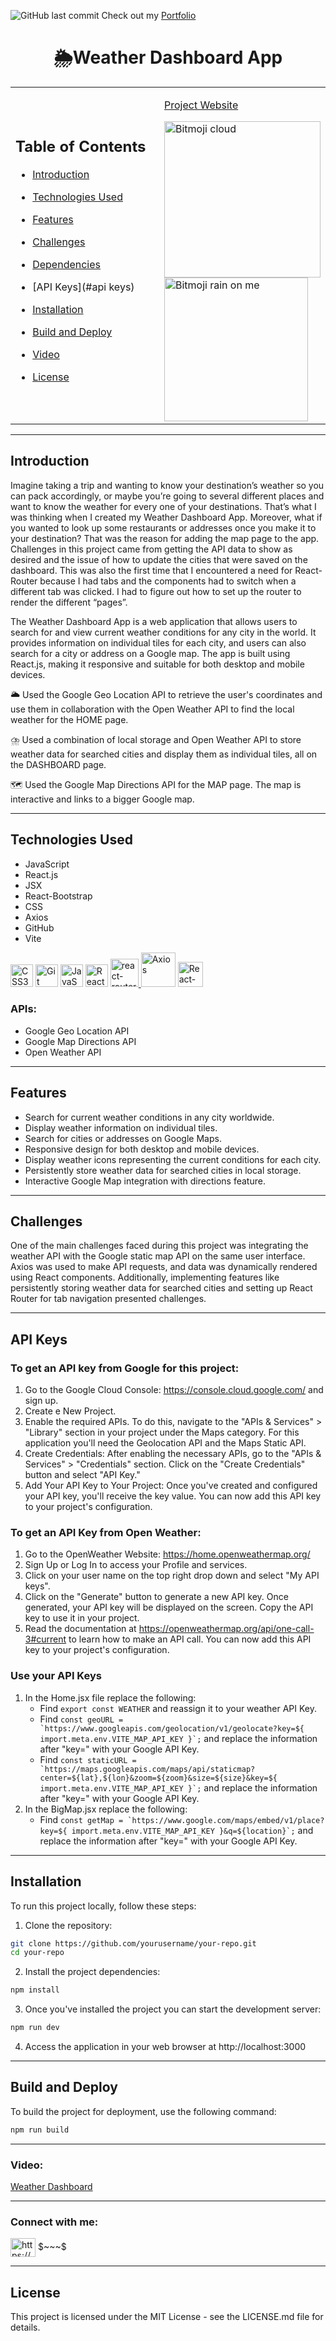 
![GitHub last commit](https://img.shields.io/github/last-commit/sunilkumarojha/weather-dashboard?style=for-the-badge)
Check out my [Portfolio](https://www.crio.do/learn/portfolio/sunilkumarojha444/?edit=true)
# <h1 align='center'>🌦️Weather Dashboard App</h1>


<table >
  <tr>
    <td width="50%">

## Table of Contents

- [Introduction](#introduction)
- [Technologies Used](#technologies-used)
- [Features](#features)
- [Challenges](#challenges)
- [Dependencies](#dependencies)
- [API Keys](#api keys)
- [Installation](#installation)
- [Build and Deploy](#build-and-deploy)
- [Video](#video)
- [License](#license)

    </td>
    
    <td width="50%" >

    [Project Website](https://myweatherdashboard.netlify.app/)

<img src='https://user-images.githubusercontent.com/97356401/196056495-85a520b2-ef0b-4cfa-a7f5-366676115631.png' width='250' height='250' alt='Bitmoji cloud'/>

<img src='https://user-images.githubusercontent.com/97356401/198838672-a7a3fa34-b907-4ab7-96ec-185b8723416f.png' width='230' height='230' alt='Bitmoji rain on me'/>
    </td>

  </tr>
</table>

-------------------------------------------------

## Introduction

Imagine taking a trip and wanting to know your destination’s weather so you can pack accordingly, or maybe you’re going to several different places and want to know the weather for every one of your destinations. That’s what I was thinking when I created my Weather Dashboard App. Moreover, what if you wanted to look up some restaurants or addresses once you make it to your destination? That was the reason for adding the map page to the app. Challenges in this project came from getting the API data to show as desired and the issue of how to update the cities that were saved on the dashboard. This was also the first time that I encountered a need for React-Router because I had tabs and the components had to switch when a different tab was clicked. I had to figure out how to set up the router to render the different “pages”. 

The Weather Dashboard App is a web application that allows users to search for and view current weather conditions for any city in the world. It provides information on individual tiles for each city, and users can also search for a city or address on a Google map. The app is built using React.js, making it responsive and suitable for both desktop and mobile devices.

🌥️ Used the Google Geo Location API to retrieve the user's coordinates and use them in collaboration with the Open Weather API to find the local weather for the HOME page.

⛈️ Used a combination of local storage and Open Weather API to store weather data for searched cities and display them as individual tiles, all on the DASHBOARD page.

🗺️ Used the Google Map Directions API for the MAP page. The map is interactive and links to a bigger Google map. 

-------------------------------------------------

## Technologies Used

- JavaScript
- React.js
- JSX
- React-Bootstrap
- CSS
- Axios
- GitHub
- Vite
  
<p align="left"> 
<a href="https://www.w3.org/TR/CSS/#css" target="_blank" rel="noreferrer"><img src="https://raw.githubusercontent.com/danielcranney/readme-generator/main/public/icons/skills/css3-colored.svg" width="36" height="36" alt="CSS3" /></a>
<a href="https://git-scm.com/" target="_blank" rel="noreferrer"><img src="https://raw.githubusercontent.com/danielcranney/readme-generator/main/public/icons/skills/git-colored.svg" width="36" height="36" alt="Git" /></a>
<a href="https://developer.mozilla.org/en-US/docs/Web/JavaScript" target="_blank" rel="noreferrer"><img src="https://raw.githubusercontent.com/danielcranney/readme-generator/main/public/icons/skills/javascript-colored.svg" width="36" height="36" alt="JavaScript" /></a>
<a href="https://reactjs.org/" target="_blank" rel="noreferrer"><img src="https://raw.githubusercontent.com/danielcranney/readme-generator/main/public/icons/skills/react-colored.svg" width="36" height="36" alt="React" /></a>
<a href="https://reactrouter.com/en/main"> <img src="https://user-images.githubusercontent.com/97356401/197912754-907c7c61-eaf9-4912-b979-ba3daf4a434e.svg" alt="react-router" width="45" height="45"/> </a>
<a href="https://axios-http.com/docs/intro"> <img src="https://axios-http.com/assets/logo.svg" alt="Axios" width="55" height="55"/></a>
<a href="https://react-bootstrap.github.io/" target="_blank" > <img src="https://react-bootstrap.github.io/img/logo.svg" alt="React-Bootstrap" width="40" height="40"/> </a> 
</p>

### APIs:
- Google Geo Location API
- Google Map Directions API
- Open Weather API

-------------------------------------------------

## Features

- Search for current weather conditions in any city worldwide.
- Display weather information on individual tiles.
- Search for cities or addresses on Google Maps.
- Responsive design for both desktop and mobile devices.
- Display weather icons representing the current conditions for each city.
- Persistently store weather data for searched cities in local storage.
- Interactive Google Map integration with directions feature.

-------------------------------------------------

## Challenges

One of the main challenges faced during this project was integrating the weather API with the Google static map API on the same user interface. Axios was used to make API requests, and data was dynamically rendered using React components. Additionally, implementing features like persistently storing weather data for searched cities and setting up React Router for tab navigation presented challenges.

-------------------------------------------------

## API Keys

### To get an API key from Google for this project:

1. Go to the Google Cloud Console: https://console.cloud.google.com/ and sign up.
2. Create e New Project.
3. Enable the required APIs. To do this, navigate to the "APIs & Services" > "Library" section in your project under the Maps category. For this application you'll need the Geolocation API and the Maps Static API.
4. Create Credentials: After enabling the necessary APIs, go to the "APIs & Services" > "Credentials" section. Click on the "Create Credentials" button and select "API Key."
5. Add Your API Key to Your Project: Once you've created and configured your API key, you'll receive the key value. You can now add this API key to your project's configuration. 

### To get an API Key from Open Weather:

1. Go to the OpenWeather Website: https://home.openweathermap.org/
2. Sign Up or Log In to access your Profile and services.
3. Click on your user name on the top right drop down and select "My API keys".
4. Click on the "Generate" button to generate a new API key. Once generated, your API key will be displayed on the screen. Copy the API key to use it in your project.
5. Read the documentation at https://openweathermap.org/api/one-call-3#current to learn how to make an API call. You can now add this API key to your project's configuration. 

### Use your API Keys

1. In the Home.jsx file replace the following:
   - Find ```export const WEATHER``` and reassign it to your weather API Key.
   - Find ```const geoURL = `https://www.googleapis.com/geolocation/v1/geolocate?key=${
    import.meta.env.VITE_MAP_API_KEY }`;``` and replace the information after "key=" with your Google API Key.
   - Find ```const staticURL = `https://maps.googleapis.com/maps/api/staticmap?center=${lat},${lon}&zoom=${zoom}&size=${size}&key=${
    import.meta.env.VITE_MAP_API_KEY
  }`;``` and replace the information after "key=" with your Google API Key.
2. In the BigMap.jsx replace the following:
   - Find ```const getMap = `https://www.google.com/maps/embed/v1/place?key=${
    import.meta.env.VITE_MAP_API_KEY
  }&q=${location}`;``` and replace the information after "key=" with your Google API Key.

  
-------------------------------------------------

## Installation

To run this project locally, follow these steps:

1. Clone the repository:

```bash
git clone https://github.com/yourusername/your-repo.git
cd your-repo
```

2. Install the project dependencies:

```bash
npm install
```

3. Once you've installed the project you can start the development server:

```bash
npm run dev

```

4. Access the application in your web browser at http://localhost:3000  

-------------------------------------------------

## Build and Deploy

To build the project for deployment, use the following command:

```bash
npm run build
```

-------------------------------------------------

### Video:

 [Weather Dashboard](https://user-images.githubusercontent.com/97356401/200140593-73171a2f-66e0-4524-86ed-930e2618b2a8.webm)

-------------------------------------------------

<h3 align="left">Connect with me:</h3>
<p align="left">
<a href="https://linkedin.com/in/https://www.linkedin.com/in/sunilojha97/" target="blank"><img align="center" src="https://raw.githubusercontent.com/rahuldkjain/github-profile-readme-generator/master/src/images/icons/Social/linked-in-alt.svg" alt="https://www.linkedin.com/in/sunilojha97/" height="30" width="40" /></a> $~~~$
</p>

-------------------------------------------------

## License
This project is licensed under the MIT License - see the LICENSE.md file for details.
